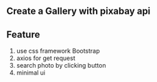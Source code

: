 

## Create a Gallery with pixabay api

## Feature 

1. use css framework Bootstrap
2. axios for get request
3. search photo by clicking button
4. minimal ui












